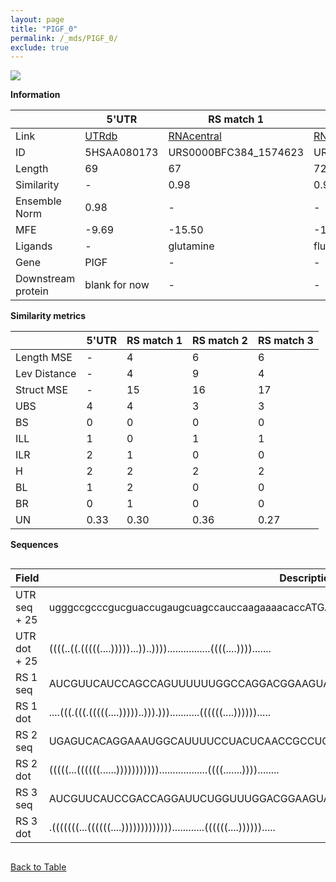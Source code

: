 ```yaml
---
layout: page
title: "PIGF_0"
permalink: /_mds/PIGF_0/
exclude: true
---
```




![](../../alns_9.28.22/aln_5HSAA080173_0.996.png?raw=true)


**Information**

| | 5'UTR       | RS match 1   | RS match 2  | RS match 3 |
| ---- | ----------- | ----------- | ----------- | ----------- |
| Link | <a href="http://utrdb.ba.itb.cnr.it/getutr/5HSAA080173/1" target="_blank" rel="noopener noreferrer">UTRdb</a>   | <a href="https://rnacentral.org/rna/URS0000BFC384/1574623" target="_blank" rel="noopener noreferrer">RNAcentral</a>     |<a href="https://rnacentral.org/rna/URS0000C0513E/1356299" target="_blank" rel="noopener noreferrer">RNAcentral</a>  | <a href="https://rnacentral.org/rna/URS0000BE9721/1574623" target="_blank" rel="noopener noreferrer">RNAcentral</a>   |
| ID | 5HSAA080173     | URS0000BFC384_1574623     | URS0000C0513E_1356299     | URS0000BE9721_1574623     |
| Length | 69     |  67    | 72   |  67    |
| Similarity | - | 0.98 | 0.97 | 0.97 |
| Ensemble Norm | 0.98 | - | - | - |
| MFE | -9.69 | -15.50 | -16.57 | -19.33 |
| Ligands | - | glutamine | fluoride | glutamine |
| Gene | PIGF | - | - | - |
| Downstream protein | blank for now    |    -    | -  | - |


**Similarity metrics**

| | 5'UTR       | RS match 1   | RS match 2  | RS match 3 |
| ---- | ----------- | ----------- | ----------- | ----------- |
| Length MSE | - | 4 | 6 | 6 |
| Lev Distance | - | 4 | 9 | 4 |
| Struct MSE | - | 15 | 16 | 17 |
| UBS| 4 | 4 | 3 | 3 |
| BS | 0 | 0 | 0 | 0 |
| ILL | 1 | 0 | 1 | 1 |
| ILR | 2 | 1 | 0 | 0 |
| H | 2 | 2 | 2 | 2 |
| BL | 1 | 2 | 0 | 0 |
| BR | 0 | 1 | 0 | 0 |
| UN | 0.33 | 0.30 | 0.36 | 0.27 |

**Sequences**


<div style="overflow-x:auto;">

<table>
<colgroup>
<col width="30%" />
<col width="70%" />
</colgroup>
<thead>
<tr class="header">
<th>Field</th>
<th>Description</th>
</tr>
</thead>
<tbody>
<tr>
<td markdown="span">UTR seq + 25 </td>
<td markdown="span"> ugggccgcccgucguaccugaugcuagccauccaagaaaacaccATGAAAGATAACGATATCAAGAGAC </td>
</tr>
<tr>
<td markdown="span">UTR dot + 25  </td>
<td markdown="span"> ((((..((.(((((....)))))...))..))))................((((....)))).......
</td>
</tr>


<tr>
<td markdown="span">RS 1 seq </td>
<td markdown="span"> AUCGUUCAUCCAGCCAGUUUUUUGGCCAGGACGGAAGUAAGGGAAAGUUUCUCUGAAGGAACGCGCC
</td>
</tr>


<tr>
<td markdown="span">RS 1 dot </td>
<td markdown="span"> ....(((.(((.(((((....)))))..))).)))...........((((((....)))))).....
</td>
</tr>


<tr>
<td markdown="span">RS 2 seq </td>
<td markdown="span"> UGAGUCACAGGAAAUGGCAUUUUCCUACUCAACCGCCUGCUUAAAGUCAAGGCUGAUAAUGCCUACAAUUUU
</td>
</tr>


<tr>
<td markdown="span">RS 2 dot </td>
<td markdown="span"> (((((...((((((......)))))))))))..................((((.......))))........
</td>
</tr>


<tr>
<td markdown="span">RS 3 seq </td>
<td markdown="span"> AUCGUUCAUCCGACCAGGAUUCUGGUUUGGACGGAAGUAAGGGAAAGUUUCUCUGAAGGAACGCGCC
</td>
</tr>


<tr>
<td markdown="span">RS 3 dot </td>
<td markdown="span"> .(((((((...((((((....)))))))))))))............((((((....)))))).....
</td>
</tr>

</tbody>
</table>


</div>


[Back to Table](../../display)

